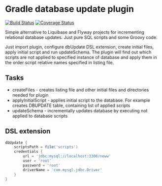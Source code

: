 # Gradle database update plugin #

[![Build Status](https://travis-ci.org/AnkBurov/database-update-plugin.svg?branch=master)](https://travis-ci.org/AnkBurov/database-update-plugin) [![Coverage Status](https://coveralls.io/repos/github/AnkBurov/database-update-plugin/badge.svg?branch=master)](https://coveralls.io/github/AnkBurov/database-update-plugin?branch=master)

Simple alternative to Liquibase and Flyway projects for incrementing relational database updates. Just pure SQL scripts and some Groovy code.

Just import plugin, configure dbUpdate DSL extension, create initial files, apply initial script and run updateSchema. 
The plugin will find out which scripts are not applied to specified instance of database and apply them in the order script 
relative names specified in listing file.

## Tasks ##

* createFiles - creates listing file and other initial files and directories needed for plugin
* applyInitialScript - applies initial script to the database. For example creates DBUPDATE table, containing list of applied scripts
* updateSchema - incrementally updates database by executing not applied to database scripts

## DSL extension ##

```groovy
dbUpdate {
    scriptsPath = file('scripts')
    credentials {
        url = 'jdbc:mysql://localhost:3306/neww'
        user = 'root'
        password = 'root'
        driverName = 'com.mysql.jdbc.Driver'
    }
}
```
